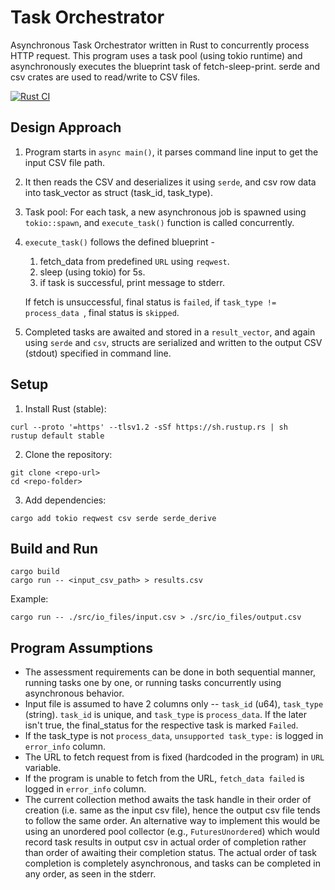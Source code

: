 # Task Orchestrator

Asynchronous Task Orchestrator written in Rust to concurrently process HTTP request. This program uses a task pool (using tokio runtime) and asynchronously executes the blueprint task of fetch-sleep-print. serde and csv crates are used to read/write to CSV files.

[![Rust CI](https://github.com/knightwayne/task-orchestrator/actions/workflows/main.yml/badge.svg)](https://github.com/knightwayne/task-orchestrator/actions/workflows/main.yml)

## Design Approach

1. Program starts in ```async main()```, it parses command line input to get the input CSV file path.

2. It then reads the CSV and deserializes it using ```serde```, and csv row data into task_vector as struct (task_id, task_type).

3. Task pool: For each task, a new asynchronous job is spawned using ```tokio::spawn```,  and ```execute_task()``` function is called concurrently.

4. ```execute_task()``` follows the defined blueprint - 
    1. fetch_data from predefined ```URL``` using ```reqwest```.
    2. sleep (using tokio) for 5s. 
    3. if task is successful, print message to stderr.

    If fetch is unsuccessful, final status is ```failed```, if ```task_type != process_data ```, final status is ```skipped```.

5. Completed tasks are awaited and stored in a ```result_vector```, and again using ```serde``` and ```csv```, structs are serialized and written to the output CSV (stdout) specified in command line.

## Setup

1. Install Rust (stable):

```
curl --proto '=https' --tlsv1.2 -sSf https://sh.rustup.rs | sh
rustup default stable
```

2. Clone the repository:

```
git clone <repo-url>
cd <repo-folder>
```

3. Add dependencies:

```
cargo add tokio reqwest csv serde serde_derive
```

## Build and Run

```
cargo build
cargo run -- <input_csv_path> > results.csv
```

Example:

```
cargo run -- ./src/io_files/input.csv > ./src/io_files/output.csv
```


## Program Assumptions

* The assessment requirements can be done in both sequential manner, running tasks one by one, or running tasks concurrently using asynchronous behavior. 
* Input file is assumed to have 2 columns only --  `task_id` (u64), `task_type` (string). `task_id` is unique, and `task_type` is `process_data`. If the later isn't true, the final_status for the respective task is marked `Failed`. 
* If the task_type is not `process_data`, `unsupported task_type:` is logged in `error_info` column. 
* The URL to fetch request from is fixed (hardcoded in the program) in `URL` variable. 
* If the program is unable to fetch from the URL, `fetch_data failed` is logged in `error_info` column. 
* The current collection method awaits the task handle in their order of creation (i.e. same as the input csv file), hence the output csv file tends to follow the same order. An alternative way to implement this would be using an unordered pool collector (e.g., `FuturesUnordered`) which would record task results in output csv in actual order of completion rather than order of awaiting their completion status. The actual order of task completion is completely asynchronous, and tasks can be completed in any order, as seen in the stderr. 